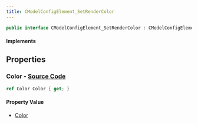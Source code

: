 ```yaml
---
title: CModelConfigElement_SetRenderColor
---
```


```csharp
public interface CModelConfigElement_SetRenderColor : CModelConfigElement, ISchemaClass<CModelConfigElement>, ISchemaClass<CModelConfigElement_SetRenderColor>, ISchemaField, ISchemaClass, INativeHandle
```

#### Implements

## Properties

### **Color** - [Source Code](https://github.com/swiftly-solution/swiftlys2/blob/main/managed/src/SwiftlyS2.Generated/Schemas/Interfaces/CModelConfigElement_SetRenderColor.cs#L16)

```csharp
ref Color Color { get; }
```

#### Property Value

- [Color](/docs/api/shared/natives/color)

